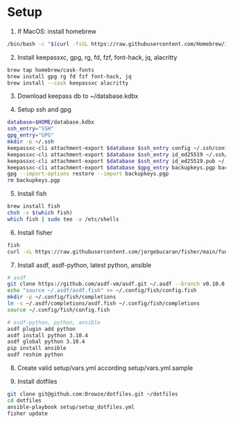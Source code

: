 # Setup

1. If MacOS: install homebrew
```bash
/bin/bash -c "$(curl -fsSL https://raw.githubusercontent.com/Homebrew/install/master/install.sh)"
```

2. Install keepassxc, gpg, rg, fd, fzf, font-hack, jq, alacritty
```bash
brew tap homebrew/cask-fonts
brew install gpg rg fd fzf font-hack, jq
brew install --cask keepassxc alacritty
```

3. Download keepass db to ~/database.kdbx

4. Setup ssh and gpg
```bash
database=$HOME/database.kdbx
ssh_entry="SSH"
gpg_entry="GPG"
mkdir -p ~/.ssh
keepassxc-cli attachment-export $database $ssh_entry config ~/.ssh/config
keepassxc-cli attachment-export $database $ssh_entry id_ed25519 ~/.ssh/id_ed25519
keepassxc-cli attachment-export $database $ssh_entry id_ed25519.pub ~/.ssh/id_ed25519.pub
keepassxc-cli attachment-export $database $gpg_entry backupkeys.pgp backupkeys.pgp
gpg --import-options restore --import backupkeys.pgp
rm backupkeys.pgp
```

5. Install fish
```bash
brew install fish
chsh -s $(which fish)
which fish | sudo tee -a /etc/shells
```

6. Install fisher
```bash
fish
curl -sL https://raw.githubusercontent.com/jorgebucaran/fisher/main/functions/fisher.fish | source && fisher install jorgebucaran/fisher
```

7. Install asdf, asdf-python, latest python, ansible
```bash
# asdf
git clone https://github.com/asdf-vm/asdf.git ~/.asdf --branch v0.10.0
echo "source ~/.asdf/asdf.fish" >> ~/.config/fish/config.fish
mkdir -p ~/.config/fish/completions
ln -s ~/.asdf/completions/asdf.fish ~/.config/fish/completions
source ~/.config/fish/config.fish

# asdf-python, python, ansible
asdf plugin add python
asdf install python 3.10.4
asdf global python 3.10.4
pip install ansible
asdf reshim python
```

8. Create valid setup/vars.yml according setup/vars.yml.sample

9. Install dotfiles
```bash
git clone git@github.com:Drowze/dotfiles.git ~/dotfiles
cd dotfiles
ansible-playbook setup/setup_dotfiles.yml
fisher update
```
